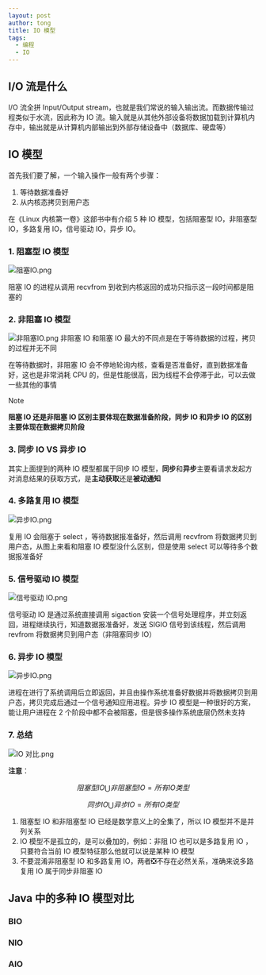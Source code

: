 ```yaml
---
layout: post
author: tong
title: IO 模型
tags:
  - 编程
  - IO
---
```

## I/O 流是什么

I/O 流全拼 Input/Output stream，也就是我们常说的输入输出流。而数据传输过程类似于水流，因此称为 IO 流。输入就是从其他外部设备将数据加载到计算机内存中，输出就是从计算机内部输出到外部存储设备中（数据库、硬盘等）

## IO 模型

首先我们要了解，一个输入操作一般有两个步骤：
1. 等待数据准备好
2. 从内核态拷贝到用户态

在《Linux 内核第一卷》这部书中有介绍 5 种 IO 模型，包括阻塞型 IO，非阻塞型 IO，多路复用 IO，信号驱动 IO，异步 IO。

### 1. 阻塞型 IO 模型

![阻塞IO.png](https://cdn.jsdelivr.net/gh/TongCodeSpace/picForBlog@master/data%E6%88%AA%E5%B1%8F2023-10-19%2016.19.41.png)

阻塞 IO 的进程从调用 recvfrom 到收到内核返回的成功只指示这一段时间都是阻塞的

### 2. 非阻塞 IO 模型

![非阻塞IO.png](https://cdn.jsdelivr.net/gh/TongCodeSpace/picForBlog@master/data20231019163403.png)
非阻塞 IO 和阻塞 IO 最大的不同点是在于等待数据的过程，拷贝的过程并无不同

在等待数据时，非阻塞 IO 会不停地轮询内核，查看是否准备好，直到数据准备好，这也是非常消耗 CPU 的，但是性能很高，因为线程不会停滞于此，可以去做一些其他的事情 

> [!note]
> **阻塞 IO 还是非阻塞 IO 区别主要体现在数据准备阶段，同步 IO 和异步 IO 的区别主要体现在数据拷贝阶段**


### 3. 同步 IO VS 异步 IO

其实上面提到的两种 IO 模型都属于同步 IO 模型，**同步**和**异步**主要看请求发起方对消息结果的获取方式，是**主动获取**还是**被动通知**

### 4. 多路复用 IO 模型

![异步IO.png](https://cdn.jsdelivr.net/gh/TongCodeSpace/picForBlog@master/data%E6%88%AA%E5%B1%8F2023-10-20%2017.29.49.png)

复用 IO 会阻塞于 select ，等待数据报准备好，然后调用 recvfrom 将数据拷贝到用户态，从图上来看和阻塞 IO 模型没什么区别，但是使用 select 可以等待多个数据报准备好

### 5. 信号驱动 IO 模型

![信号驱动 IO.png](https://cdn.jsdelivr.net/gh/TongCodeSpace/picForBlog@master/data%E6%88%AA%E5%B1%8F2023-10-20%2017.36.40.png)

信号驱动 IO 是通过系统直接调用 sigaction 安装一个信号处理程序，并立刻返回，进程继续执行，知道数据报准备好，发送 SIGIO 信号到该线程，然后调用 revfrom 将数据拷贝到用户态（非阻塞同步 IO）

### 6. 异步 IO 模型

![异步IO.png](https://cdn.jsdelivr.net/gh/TongCodeSpace/picForBlog@master/data%E6%88%AA%E5%B1%8F2023-10-20%2017.38.00.png)

进程在进行了系统调用后立即返回，并且由操作系统准备好数据并将数据拷贝到用户态，拷贝完成后通过一个信号通知应用进程。异步 IO 模型是一种很好的方案，能让用户进程在 2 个阶段中都不会被阻塞，但是很多操作系统底层仍然未支持

### 7. 总结

![IO 对比.png](https://cdn.jsdelivr.net/gh/TongCodeSpace/picForBlog@master/data%E6%88%AA%E5%B1%8F2023-10-20%2017.38.07.png)

**注意**：

$$阻塞型 IO \bigcup 非阻塞型 IO = 所有 IO 类型$$

$$同步 IO \bigcup 异步 IO = 所有 IO 类型$$

1.  阻塞型 IO 和非阻塞型 IO 已经是数学意义上的全集了，所以 IO 模型并不是并列关系
2. IO 模型不是孤立的，是可以叠加的，例如：非阻 IO 也可以是多路复用 IO ，只要符合当前 IO 模型特征那么他就可以说是某种 IO 模型
3. 不要混淆非阻塞型 IO 和多路复用 IO，两者❎不存在必然关系，准确来说多路复用 IO 属于同步非阻塞 IO
## Java 中的多种 IO 模型对比
### BIO

### NIO

### AIO